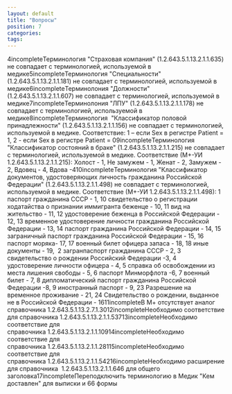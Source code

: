 ```yaml
---
layout: default
title: "Вопросы"
position: 7
categories: 
tags: 
---
```


4incompleteТерминология "Страховая компания" (1.2.643.5.1.13.2.1.1.635) не совпадает с терминологией, используемой в медике5incompleteТерминология "Специальности" (1.2.643.5.1.13.2.1.1.181) не совпадает с терминологией, используемой в медике6incompleteТерминолония "Должности" (1.2.643.5.1.13.2.1.1.607) не совпадает с терминологией, используемой в медике7incompleteТерминолония "ЛПУ" (1.2.643.5.1.13.2.1.1.178) не совпадает с терминологией, используемой в медике8incompleteТерминология  "Классификатор половой принадлежности" (1.2.643.5.1.13.2.1.1.156) не совпадает с терминологией, используемой в медике. Соответствие: 1 – если Sex в регистре Patient = 1, 2 - если Sex в регистре Patient = 09incompleteТерминология "Классификатор состояний в браке" (1.2.643.5.1.13.2.1.1.215) не совпадает с терминологией, используемой в медике. Соответствие (М+-УИ 1.2.643.5.1.13.2.1.1.215): Холост - 1, Не замужем - 1, Женат - 2, Замужем - 2, Вдовец - 4, Вдова -410incompleteТерминология "Классификатор документов, удостоверяющих личность гражданина Российской Федерации" (1.2.643.5.1.13.2.1.1.498) не совпадает с терминологией, используемой в медике. Соответствие (М+-УИ 1.2.643.5.1.13.2.1.1.498): 1 паспорт гражданина СССР - 1, 10 свидетельство о регистрации ходатайства о признании иммигранта беженце - 10, 11 вид на жительство - 11, 12 удостоверение беженца в Российской Федерации - 12, 13 временное удостоверение личности гражданина Российской Федерации - 13, 14 паспорт гражданина Российской Федерации - 14, 15 заграничный паспорт гражданина Российской Федерации - 15, 16 паспорт моряка- 17, 17 военный билет офицера запаса - 18, 18 иные документы - 19,  2 загранпаспорт гражданина СССР - 2, 3 свидетельство о рождении Российский Федерации -3, 4   удостоверение личности офицера - 4, 5 справка об освобождении из места лишения свободы - 5, 6 паспорт Минморфлота -6, 7 военный билет - 7, 8 дипломатический паспорт гражданина Российской Федерации -8, 9 иностранный паспорт - 9, 23 Разрешение на временное проживание - 21, 24 Свидетельство о рождении, выданное не в Российской Федерации - 1611incompleteВ М+ отсутствует аналог справочника 1.2.643.5.1.13.2.7.1.3012incompleteНеобходимо соответствие для справочника 1.2.643.5.1.13.2.1.1.53713incompleteНеобходимо соответствие для справочника 1.2.643.5.1.13.2.1.1.10914incompleteНеобходимо соответствие для справочника 1.2.643.5.1.13.2.1.1.28115incompleteНеобходимо соответствие для справочника 1.2.643.5.1.13.2.1.1.54216incompleteНеобходимо расширение для справочника  1.2.643.5.1.13.2.1.1.646 для общего заголовка17incompleteПереподключить терминологию в Медик "Кем доставлен" для выписки и 66 формы